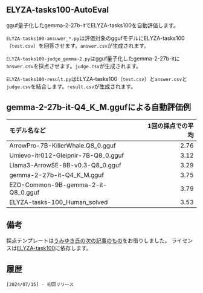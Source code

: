 ## ELYZA-tasks100-AutoEval

gguf量子化したgemma-2-27b-itでELYZA-tasks100を自動評価します。

```ELYZA-tasks100-ansuwer_*.py```は評価対象のggufモデルにELYZA-tasks100（```test.csv```）を回答させます。```answer.csv```が生成されます。

```ELYZA-tasks100-judge_gemma-2.py```はgguf量子化したgemma-2-27b-itに```answer.csv```を採点させます。```judge.csv```が生成されます。

```ELYZA-tasks100-result.py```はELYZA-tasks100（```test.csv```）と```answer.csv```と```judge.csv```を結合します。```result.csv```が生成されます。

## gemma-2-27b-it-Q4_K_M.ggufによる自動評価例

|モデル名など|1回の採点での平均|
|:---|---:|
|ArrowPro-7B-KillerWhale.Q8_0.gguf|2.76|
|Umievo-itr012-Gleipnir-7B-Q8_0.gguf|3.12|
|Llama3-ArrowSE-8B-v0.3-Q8_0.gguf|3.29|
|gemma-2-27b-it-Q4_K_M.gguf|3.75|
|EZO-Common-9B-gemma-2-it-Q8_0.gguf|3.79|
|ELYZA-tasks-100_Human_solved|3.53|

## 備考
採点テンプレートは[うみゆき氏の次の記事のもの](https://soysoftware.sakura.ne.jp/archives/3850)をお借りしました。
ライセンスは[ELYZA-task100](https://huggingface.co/datasets/elyza/ELYZA-tasks-100)に依存します。

## 履歴
    [2024/07/15] - 初回リリース
